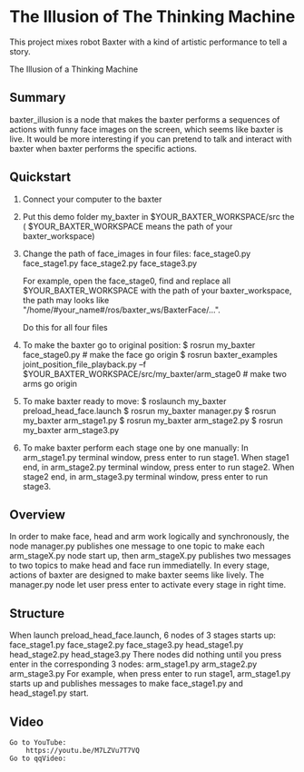 # The Illusion of The Thinking Machine
This project mixes robot Baxter with a kind of artistic performance to tell a story.

The Illusion of a Thinking Machine

##  Summary
baxter_illusion is a node that makes the baxter performs a sequences of actions with funny face images on the screen, which seems like baxter is live. It would be more interesting if you can pretend to talk and interact with baxter when baxter performs the specific actions.

##  Quickstart
1. Connect your computer to the baxter
2. Put this demo folder my_baxter in $YOUR_BAXTER_WORKSPACE/src the ( $YOUR_BAXTER_WORKSPACE means the path of your baxter_workspace)
3. Change the path of face_images in four files:
	face_stage0.py
	face_stage1.py
	face_stage2.py
	face_stage3.py

	For example, open the face_stage0, find and replace all $YOUR_BAXTER_WORKSPACE with the path of your baxter_workspace, the path may looks like "/home/#your_name#/ros/baxter_ws/BaxterFace/...".

	Do this for all four files
4. To make the baxter go to original position:
	$ rosrun my_baxter face_stage0.py  # make the face go origin
	$ rosrun baxter_examples joint_position_file_playback.py –f $YOUR_BAXTER_WORKSPACE/src/my_baxter/arm_stage0  # make two arms go origin
5. To make baxter ready to move:
	$ roslaunch my_baxter preload_head_face.launch
	$ rosrun my_baxter manager.py
	$ rosrun my_baxter arm_stage1.py
	$ rosrun my_baxter arm_stage2.py
	$ rosrun my_baxter arm_stage3.py
6. To make baxter perform each stage one by one manually:
	In arm_stage1.py terminal window, press enter to run stage1.
	When stage1 end, in arm_stage2.py terminal window, press enter to run stage2.
	When stage2 end, in arm_stage3.py terminal window, press enter to run stage3.

##  Overview
In order to make face, head and arm work logically and synchronously, the node manager.py publishes one message to one topic to make each arm_stageX.py node start up, then arm_stageX.py publishes two messages to two topics to make head and face run immediatelly. In every stage, actions of baxter are designed to make baxter seems like lively. The manager.py node let user press enter to activate every stage in right time.

##  Structure
When launch preload_head_face.launch, 6 nodes of 3 stages starts up:
	face_stage1.py
	face_stage2.py
	face_stage3.py
	head_stage1.py
	head_stage2.py
	head_stage3.py
There nodes did nothing until you press enter in the corresponding 3 nodes:
	arm_stage1.py
	arm_stage2.py
	arm_stage3.py
For example, when press enter to run stage1, arm_stage1.py starts up and publishes messages to make face_stage1.py and head_stage1.py start.

##  Video
	Go to YouTube:
		https://youtu.be/M7LZVu7T7VQ
	Go to qqVideo:


